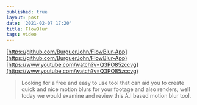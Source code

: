 ```yaml
---
published: true
layout: post
date: '2021-02-07 17:20'
title: FlowBlur
tags: video 
---
```

[https://github.com/BurguerJohn/FlowBlur-App](https://github.com/BurguerJohn/FlowBlur-App)  
[https://www.youtube.com/watch?v=Q3PO85zccvg](https://www.youtube.com/watch?v=Q3PO85zccvg)  
> Looking for a free and easy to use tool that can aid you to create quick and nice motion blurs for your footage and also renders, well today we would examine and review this A.I based motion blur tool.
